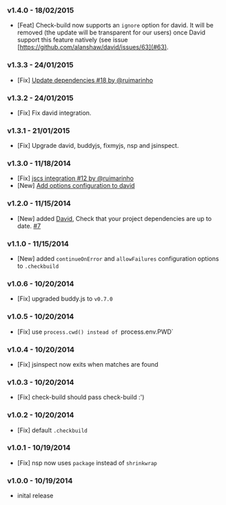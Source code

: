 ### v1.4.0 - 18/02/2015

- [Feat] Check-build now supports an `ignore` option for david. It will be removed (the update will be transparent for our users) once David support this feature natively (see issue [https://github.com/alanshaw/david/issues/63](#63).

### v1.3.3 - 24/01/2015

- [Fix] [Update dependencies #18 by @ruimarinho](https://github.com/FGRibreau/check-build/pull/18)

### v1.3.2 - 24/01/2015

- [Fix] Fix david integration.

### v1.3.1 - 21/01/2015

- [Fix] Upgrade david, buddyjs, fixmyjs, nsp and jsinspect.

### v1.3.0 - 11/18/2014

- [Fix] [jscs integration #12 by @ruimarinho](https://github.com/FGRibreau/check-build/pull/12)  
- [New] [Add options configuration to david](https://github.com/FGRibreau/check-build/pull/11)  

### v1.2.0 - 11/15/2014

- [New] added [David](https://github.com/alanshaw/david), Check that your project dependencies are up to date. [#7](https://github.com/FGRibreau/check-build/issues/7)

### v1.1.0 - 11/15/2014

- [New] added `continueOnError` and `allowFailures` configuration options to `.checkbuild`

### v1.0.6 - 10/20/2014

- [Fix] upgraded buddy.js to `v0.7.0`

### v1.0.5 - 10/20/2014

- [Fix] use `process.cwd() instead of `process.env.PWD`

### v1.0.4 - 10/20/2014

- [Fix] jsinspect now exits when matches are found

### v1.0.3 - 10/20/2014

- [Fix] check-build should pass check-build :')

### v1.0.2 - 10/20/2014

- [Fix] default `.checkbuild`

### v1.0.1 - 10/19/2014

- [Fix] nsp now uses `package` instead of `shrinkwrap`

### v1.0.0 - 10/19/2014

- inital release
